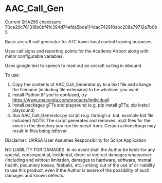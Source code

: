 # AAC_Call_Gen
Current SHA256 checksum: 70ce20c761319b0bf4fc394d74efda5bde114dac742910abc208a79712a7b0b5

Basic aircraft call generator for ATC tower local control training purposes.

Uses call signs and reporting points for the Academy Airport along with minor configurable variables.

Uses google text to speech to read out an aircraft calling in inbound.

To use:

1. Copy the contents of AAC_Call_Generator.py to a text file and change the filename (including file extension) to be whatever you want.
2. Install Python (If you're confused, try https://www.anaconda.com/products/individual)
3. Install packages gTTs and playsound (e.g. pip install gTTs; pip install playsound)
4. Run AAC_Call_Generator.py script (e.g. through a .bat, example bat file included)
NOTE: The script generates and removes .mp3 files for the voice in the directory you run the script from. 
Certain actions/bugs may result in files being leftover.

Disclaimer:
UARSA
User Assumes Responsibility for Script Application

NO LIABILITY FOR DAMAGES.
In no event shall the Author be liable for any special, consequential, incidental, direct or indirect damages whatsoever (including and without limitation, damages to hardware, software, mental health, pecuniary losses, fireballs, etc.) arising out of the use of or inability to use this product, even if the Author is aware of the possibility of such damages and known defects.
